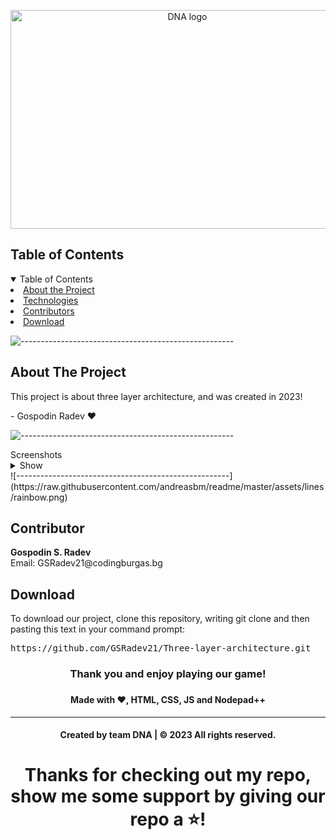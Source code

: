 <p align="center">
     <img align="center" src="https://cdn.discordapp.com/attachments/1089602486270181386/1168250544922558554/DNA_no_bg.png?ex=6551151a&is=653ea01a&hm=350ce487053c6a04f1eb29d67e04a98bd967a38ae75b1402959ea62110bde7d5&" alt="DNA logo" width="550", height="350">
</p>
    
<!-- TABLE OF CONTENTS -->
<h2 id="table-of-contents">Table of Contents</h2>
    
<details open="open">
    <summary>Table of Contents</summary>
    <li><a href="#about-the-project"> About the Project</a></li>
    <li><a href="#used-technologies">  Technologies</a></li>
    <li><a href="#contributors">   Contributors</a></li>
    <li><a href="#download">    Download</a></li>
</details>
    
![-----------------------------------------------------](https://raw.githubusercontent.com/andreasbm/readme/master/assets/lines/rainbow.png)
    
<!-- ABOUT THE PROJECT -->
<h2 id="about-the-project">About The Project</h2>
<p>This project is about three layer architecture, and was created in 2023!</p>
<p> - Gospodin Radev ❤️</p>
    
    
![-----------------------------------------------------](https://raw.githubusercontent.com/andreasbm/readme/master/assets/lines/rainbow.png)
    
<summary>Screenshots</summary>
<details>
<summary>Show</summary>
<br>
    
    
|                               Game                                    |                               Main Menu                                |
| :-------------------------------------------------------------------: | :--------------------------------------------------------------------: |
| <img src="https://cdn.discordapp.com/attachments/1089602486270181386/1173284405985427558/image.png?ex=65636540&is=6550f040&hm=700b957bb21fc366976051f37fe49075506f53a6267cb4c51c166c570b3c48cc&" alt="Flappy Quiz Gameplay Photo"> | <img src="https://cdn.discordapp.com/attachments/1089602486270181386/1173283821341397033/image.png?ex=656364b5&is=6550efb5&hm=3a4ccdb720416973826b0312733dbc1468b61de3d03e121f8ef2250aa4cf8d28&" alt="Main Menu Photo">                             |

    
</details>
   ![-----------------------------------------------------](https://raw.githubusercontent.com/andreasbm/readme/master/assets/lines/rainbow.png) 
     
<!-- CONTRIBUTOR -->
<h2 id="contributor">Contributor</h2>
    
<p>   
<b>Gospodin S. Radev </b> <br>
Email: <a>GSRadev21@codingburgas.bg</a> <br>
</p>
    
<h2 id="download">Download</h2>
    
<p>To download our project, clone this repository, writing git clone and then pasting this text in your command prompt:</p>
    
<pre>https://github.com/GSRadev21/Three-layer-architecture.git</pre>
    
<h3 align="center"> Thank you and enjoy playing our game! <h3>
<h4 align="center"> Made with ❤️, HTML, CSS, JS and Nodepad++ </h4>
<hr>
<h4 align="center"> Created by team DNA | &copy 2023 All rights reserved.</h4>
<h1 align="center">Thanks for checking out my repo, show me some support by giving our repo a ⭐️!</h1>
